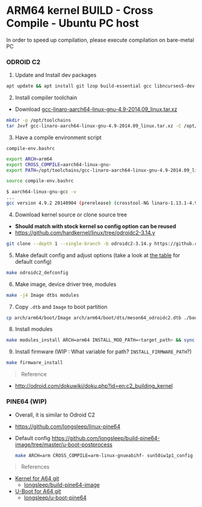 # ARM64 kernel BUILD - Cross Compile - Ubuntu PC host

In order to speed up compilation, please execute compilation on bare-metal PC

### ODROID C2 

1. Update and Install dev packages

  ```sh
  apt update && apt install git lzop build-essential gcc libncurses5-dev libc6-i386 lib32stdc++6 zlib1g:i386
  ```
2. Install compiler toolchain

  * Download [gcc-linaro-aarch64-linux-gnu-4.9-2014.09_linux.tar.xz](http://releases.linaro.org/archive/14.09/components/toolchain/binaries/gcc-linaro-aarch64-linux-gnu-4.9-2014.09_linux.tar.xz)  

  ```sh
  mkdir -p /opt/toolchains
  tar Jxvf gcc-linaro-aarch64-linux-gnu-4.9-2014.09_linux.tar.xz -C /opt/toolchains/
  ```
3. Have a compile environment script

  `compile-env.bashrc`

  ```sh
  export ARCH=arm64
  export CROSS_COMPILE=aarch64-linux-gnu-
  export PATH=/opt/toolchains/gcc-linaro-aarch64-linux-gnu-4.9-2014.09_linux/bin/:$PATH
  ```

  ```sh
  source compile-env.bashrc
  ```
  
  ```sh
  $ aarch64-linux-gnu-gcc -v
  ...
  gcc version 4.9.2 20140904 (prerelease) (crosstool-NG linaro-1.13.1-4.9-2014.09 - Linaro GCC 4.9-2014.09)
  ```
4. Download kernel source or clone source tree 

  - **Should match with stock kernel so config option can be reused**
  - <https://github.com/hardkernel/linux/tree/odroidc2-3.14.y>

  ```sh
  git clone --depth 1 --single-branch -b odroidc2-3.14.y https://github.com/hardkernel/linux
  ```
5. Make default config and adjust options (take a look at [the table](wiki/How-To-compile-a-custom-Linux-kernel-for-your-ARM-device#build-your-custom-kernel) for default config)
   
  ```sh
  make odroidc2_defconfig
  ```
6. Make image, device driver tree, modules

  ```sh
  make -j4 Image dtbs modules
  ```
7. Copy `.dtb` and `Image` to boot partition

  ```sh
  cp arch/arm64/boot/Image arch/arm64/boot/dts/meson64_odroidc2.dtb ./boot && sync
  ```
8. Install modules

  ```sh
  make modules_install ARCH=arm64 INSTALL_MOD_PATH=<target_path> && sync
  ```
9. Install firmware (WIP : What variable for path? `INSTALL_FIRMWARE_PATH`?)

  ```sh
  make firmware_install
  ```  

> Reference

- <http://odroid.com/dokuwiki/doku.php?id=en:c2_building_kernel>

### PINE64 (WIP)

- Overall, it is similar to Odroid C2
- <https://github.com/longsleep/linux-pine64>
- Default config <https://github.com/longsleep/build-pine64-image/tree/master/u-boot-postprocess>
  
  ```sh
  make ARCH=arm CROSS_COMPILE=arm-linux-gnueabihf- sun50iw1p1_config
  ```

> References

- [Kernel for A64 git](http://forum.pine64.org/showthread.php?tid=293)
  * [longsleep/build-pine64-image](https://github.com/longsleep/build-pine64-image)
- [U-Boot for A64 git](http://forum.pine64.org/showthread.php?tid=99)
  * [longsleep/u-boot-pine64](https://github.com/longsleep/u-boot-pine64)
